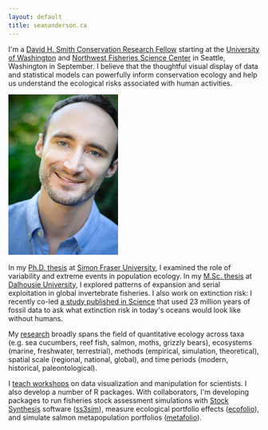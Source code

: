 ```yaml
---
layout: default
title: seananderson.ca
---
```


I'm a [David H. Smith Conservation Research
Fellow][smith] starting at the [University of Washington][safs] and [Northwest
Fisheries Science Center][nwfsc] in Seattle, Washington in September. I believe that the thoughtful visual display
of data and statistical models can powerfully inform conservation ecology and
help us understand the ecological risks associated with human activities.

<img src="images/sean_anderson_2014.jpg" alt="Sean C. Anderson" width="220" height="321" class="headshot"/>

In my [Ph.D. thesis][] at [Simon Fraser University][sfu], I examined the role
of variability and extreme events in population ecology. In my [M.Sc. thesis][]
at [Dalhousie University][dal], I explored patterns of expansion and serial
exploitation in global invertebrate fisheries. I also work on extinction risk:
I recently co-led [a study published in Science][paleobaselines] that used 23
million years of fossil data to ask what extinction risk in today's oceans
would look like without humans.

My [research](/cv.html#publications) broadly spans the field of quantitative
ecology across taxa (e.g. sea cucumbers, reef fish, salmon, moths, grizzly
bears), ecosystems (marine, freshwater, terrestrial), methods (empirical,
simulation, theoretical), spatial scale (regional, national, global), and time
periods (modern, historical, paleontological).

I [teach workshops](/cv.html#teaching) on data visualization and manipulation
for scientists. I also develop a number of R packages. With collaborators, I'm
developing packages to run fisheries stock assessment simulations with 
[Stock Synthesis][nefsc] software ([ss3sim]), measure ecological portfolio
effects ([ecofolio]), and simulate salmon metapopulation portfolios
([metafolio]).

[earth2ocean]: http://earth2ocean.org
[gg]: http://www.gg.ca/honour.aspx?id=75057&t=1&;ln=Anderson
[ss3sim]: http://cran.r-project.org/package=ss3sim
[ecofolio]: https://github.com/seananderson/ecofolio
[robustmeta]: https://github.com/seananderson/robustmeta
[my github]: https://github.com/seananderson
[nefsc]: http://nft.nefsc.noaa.gov/Stock_Synthesis_3.htm
[sfu]: http://sfu.ca/
[dal]: http://www.dal.ca/
[colophon]: colophon.html
[smith]: http://www.conbio.org/mini-sites/smith-fellows
[M.Sc. thesis]: http://dalspace.library.dal.ca//handle/10222/12813
[Ph.D. thesis]: https://theses.lib.sfu.ca/thesis/etd8887
[cucdoi]: http://dx.doi.org/10.1111/j.1467-2979.2010.00397.x
[metafolio]: http://cran.r-project.org/package=metafolio
[rem]: http://www.rem.sfu.ca/
[safs]: http://fish.washington.edu/
[paleobaselines]: http://doi.org/10.1126/science.aaa6635
[nwfsc]: www.nwfsc.noaa.gov/
